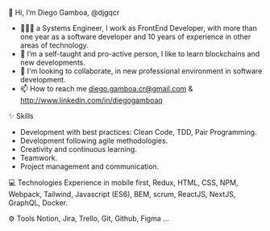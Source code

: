 👋 Hi, I’m Diego Gamboa, @djgqcr 
- 🧑🏽‍💻 a Systems Engineer, I work as FrontEnd Developer, with more than one year as a software developer and 10 years of experience in other areas of technology. 
- 🌱 I’m a self-taught and pro-active person, I like to learn blockchains and new developments.
- 💞️ I'm looking to collaborate, in new professional environment in software development.
- 📫 How to reach me diego.gamboa.cr@gmail.com & http://www.linkedin.com/in/diegogamboaq

✨ Skills
- Development with best practices: Clean Code, TDD, Pair Programming.
- Development following agile methodologies.
- Creativity and continuous learning.
- Teamwork.
- Project management and communication.

💻 Technologies
Experience in mobile first, Redux, HTML, CSS, NPM, Webpack, Tailwind, Javascript (ES6), BEM, scrum, ReactJS, NextJS, GraphQL, Docker.

⚙️ Tools
Notion, Jira, Trello, Git, Github, Figma ...

<!---
djgqcr/djgqcr ✨ ✨ 
--->
